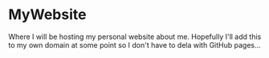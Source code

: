# MyWebsite
Where I will be hosting my personal website about me.
Hopefully I'll add this to my own domain at some point so I don't have to dela with GitHub pages...
